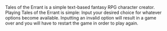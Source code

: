 Tales of the Errant is a simple text-based fantasy RPG character creator.
Playing Tales of the Errant is simple:
Input your desired choice for whatever options become available.
Inputting an invalid option will result in a game over and you will have to restart the game in order to play again.
